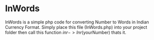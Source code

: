 # InWords
InWords is a simple php code for converting Number to Words in Indian Currency Format. Simply place this file (InWords.php) into your project folder then call this function $inr->Inr($yourNumber) thats it.
